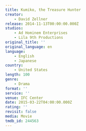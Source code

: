 ```yaml
---
title: Kumiko, the Treasure Hunter
creator:
    - David Zellner
release: 2014-11-13T00:00:00.000Z
studios:
    - Ad Hominem Enterprises
    - Lila 9th Productions
original_title: ''
original_language: en
language:
    - English
    - Japanese
country:
    - United States
length: 100
genre:
    - Drama
format: ''
service: ''
venue: IFC Center
date: 2015-03-22T04:00:00.000Z
rating: ''
revisit: false
media: Movie
tmdb_id: 244563
---
```



